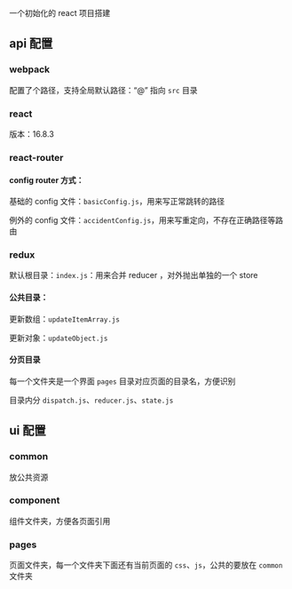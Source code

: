 一个初始化的 react 项目搭建

## api 配置

### webpack

配置了个路径，支持全局默认路径：“@” 指向 `src` 目录

### react

版本：16.8.3

### react-router

#### config router 方式：

基础的 config 文件：`basicConfig.js`，用来写正常跳转的路径

例外的 config 文件：`accidentConfig.js`，用来写重定向，不存在正确路径等路由

### redux

默认根目录：`index.js`：用来合并 reducer ，对外抛出单独的一个 store

#### 公共目录：

更新数组：`updateItemArray.js`

更新对象：`updateObject.js`

#### 分页目录

每一个文件夹是一个界面 `pages` 目录对应页面的目录名，方便识别

目录内分 `dispatch.js`、`reducer.js`、`state.js`

## ui 配置

### common

放公共资源

### component

组件文件夹，方便各页面引用

### pages

页面文件夹，每一个文件夹下面还有当前页面的 `css`、`js`，公共的要放在 `common` 文件夹
